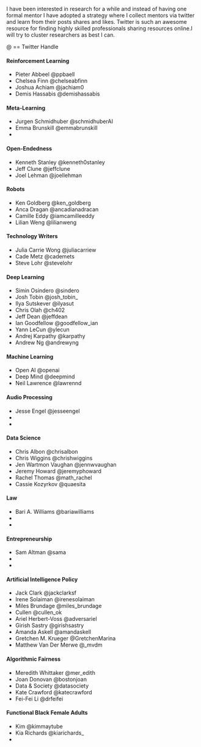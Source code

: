 I have been interested in research for a while and instead of having one formal mentor I have adopted a strategy where I collect mentors via twitter and learn from their posts shares and likes. Twitter is such an awesome resource for finding highly skilled professionals sharing resources online.I will try to cluster researchers as best I can.

@ == Twitter Handle

#### Reinforcement Learning
  - Pieter Abbeel @ppbaell
  - Chelsea Finn @chelseabfinn
  - Joshua Achiam @jachiam0
  - Demis Hassabis @demishassabis
  
#### Meta-Learning
  - Jurgen Schmidhuber @schmidhuberAI
  - Emma Brunskill @emmabrunskill
  - 

#### Open-Endedness
  - Kenneth Stanley @kenneth0stanley
  - Jeff Clune @jeffclune
  - Joel Lehman @joellehman

#### Robots
  - Ken Goldberg @ken_goldberg
  - Anca Dragan @ancadianadracan
  - Camille Eddy @iamcamilleeddy
  - Lilian Weng @lilianweng
  
#### Technology Writers
  - Julia Carrie Wong @juliacarriew
  - Cade Metz @cademets
  - Steve Lohr @stevelohr

#### Deep Learning
  - Simin Osindero @sindero
  - Josh Tobin @josh_tobin_
  - Ilya Sutskever @ilyasut
  - Chris Olah @ch402
  - Jeff Dean @jeffdean
  - Ian Goodfellow @goodfellow_ian
  - Yann LeCun @ylecun
  - Andrej Karpathy @karpathy
  - Andrew Ng @andrewyng

#### Machine Learning
  - Open AI @openai
  - Deep Mind @deepmind
  - Neil Lawrence @lawrennd

#### Audio Processing
  - Jesse Engel @jesseengel
  - 
  -
 

#### Data Science
  - Chris Albon @chrisalbon
  - Chris Wiggins @chrishwiggins
  - Jen Wartmon Vaughan @jennwvaughan
  - Jeremy Howard @jeremyphoward
  - Rachel Thomas @math_rachel
  - Cassie Kozyrkov @quaesita
  

#### Law
  - Bari A. Williams @bariawilliams
  - 
  -

#### Entrepreneurship
  - Sam Altman @sama
  - 
  -

#### Artificial Intelligence Policy
  - Jack Clark @jackclarksf
  - Irene Solaiman @irenesolaiman
  - Miles Brundage @miles_brundage
  - Cullen @cullen_ok
  - Ariel Herbert-Voss @adversariel
  - Girish Sastry @girishsastry
  - Amanda Askell @amandaskell
  - Gretchen M. Krueger @GretchenMarina
  - Matthew Van Der Merwe @_mvdm
  
#### Algorithmic Fairness
  - Meredith Whittaker @mer_edith
  - Joan Donovan @bostonjoan
  - Data & Society @datasociety
  - Kate Crawford @katecrawford
  - Fei-Fei Li @drfeifei


#### Functional Black Female Adults
  - Kim @kimmaytube
  - Kia Richards @kiarichards_
  -

